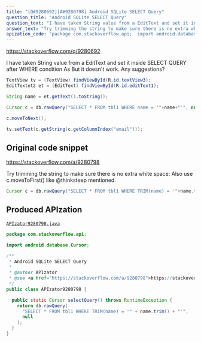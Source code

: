 ```yaml
---
title: "[Q#9280692][A#9280798] Android SQLite SELECT Query"
question_title: "Android SQLite SELECT Query"
question_text: "I have taken String value from a EditText and set it inside SELECT QUERY after WHERE condition As But it doesn't work. Any suggestions?"
answer_text: "Try trimming the string to make sure there is no extra white space: Also use c.moveToFirst() like @thinksteep mentioned."
apization_code: "package com.stackoverflow.api;  import android.database.Cursor;  /**  * Android SQLite SELECT Query  *  * @author APIzator  * @see <a href=\"https://stackoverflow.com/a/9280798\">https://stackoverflow.com/a/9280798</a>  */ public class APIzator9280798 {    public static Cursor selectQuery() throws RuntimeException {     return db.rawQuery(       \"SELECT * FROM tbl1 WHERE TRIM(name) = '\" + name.trim() + \"'\",       null     );   } }"
---
```


https://stackoverflow.com/q/9280692

I have taken String value from a EditText and set it inside SELECT QUERY after WHERE condition
As
But it doesn&#x27;t work. Any suggestions?


```java
TextView tv = (TextView) findViewById(R.id.textView3);
EditTextet2 et = (EditText) findViewById(R.id.editText1);

String name = et.getText().toString();

Cursor c = db.rawQuery("SELECT * FROM tbl1 WHERE name = '"+name+"'", null); 

c.moveToNext();

tv.setText(c.getString(c.getColumnIndex("email")));
```


## Original code snippet

https://stackoverflow.com/a/9280798

Try trimming the string to make sure there is no extra white space:
Also use c.moveToFirst() like @thinksteep mentioned.

```java
Cursor c = db.rawQuery("SELECT * FROM tbl1 WHERE TRIM(name) = '"+name.trim()+"'", null);
```

## Produced APIzation

[`APIzator9280798.java`](https://github.com/pasqualesalza/apization-temp-data/raw/master/apizations/java/APIzator9280798.java)

```java
package com.stackoverflow.api;

import android.database.Cursor;

/**
 * Android SQLite SELECT Query
 *
 * @author APIzator
 * @see <a href="https://stackoverflow.com/a/9280798">https://stackoverflow.com/a/9280798</a>
 */
public class APIzator9280798 {

  public static Cursor selectQuery() throws RuntimeException {
    return db.rawQuery(
      "SELECT * FROM tbl1 WHERE TRIM(name) = '" + name.trim() + "'",
      null
    );
  }
}

```